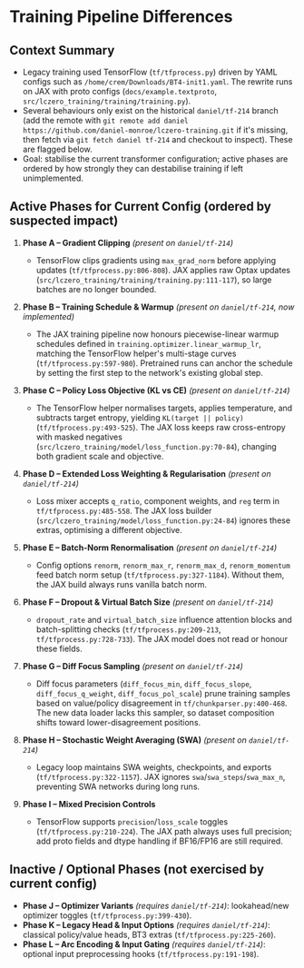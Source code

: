 # Training Pipeline Differences

## Context Summary
- Legacy training used TensorFlow (`tf/tfprocess.py`) driven by YAML configs such as `/home/crem/Downloads/BT4-init1.yaml`. The rewrite runs on JAX with proto configs (`docs/example.textproto`, `src/lczero_training/training/training.py`).
- Several behaviours only exist on the historical `daniel/tf-214` branch (add the remote with `git remote add daniel https://github.com/daniel-monroe/lczero-training.git` if it's missing, then fetch via `git fetch daniel tf-214` and checkout to inspect). These are flagged below.
- Goal: stabilise the current transformer configuration; active phases are ordered by how strongly they can destabilise training if left unimplemented.

## Active Phases for Current Config (ordered by suspected impact)
1. **Phase A – Gradient Clipping** *(present on `daniel/tf-214`)*
   - TensorFlow clips gradients using `max_grad_norm` before applying updates (`tf/tfprocess.py:806-808`). JAX applies raw Optax updates (`src/lczero_training/training/training.py:111-117`), so large batches are no longer bounded.

2. **Phase B – Training Schedule & Warmup** *(present on `daniel/tf-214`, now implemented)*
   - The JAX training pipeline now honours piecewise-linear warmup schedules defined in `training.optimizer.linear_warmup_lr`, matching the TensorFlow helper's multi-stage curves (`tf/tfprocess.py:597-980`). Pretrained runs can anchor the schedule by setting the first step to the network's existing global step.

3. **Phase C – Policy Loss Objective (KL vs CE)** *(present on `daniel/tf-214`)*
   - The TensorFlow helper normalises targets, applies temperature, and subtracts target entropy, yielding `KL(target || policy)` (`tf/tfprocess.py:493-525`). The JAX loss keeps raw cross-entropy with masked negatives (`src/lczero_training/model/loss_function.py:70-84`), changing both gradient scale and objective.

4. **Phase D – Extended Loss Weighting & Regularisation** *(present on `daniel/tf-214`)*
   - Loss mixer accepts `q_ratio`, component weights, and `reg` term in `tf/tfprocess.py:485-558`. The JAX loss builder (`src/lczero_training/model/loss_function.py:24-84`) ignores these extras, optimising a different objective.

5. **Phase E – Batch-Norm Renormalisation** *(present on `daniel/tf-214`)*
   - Config options `renorm`, `renorm_max_r`, `renorm_max_d`, `renorm_momentum` feed batch norm setup (`tf/tfprocess.py:327-1184`). Without them, the JAX build always runs vanilla batch norm.

6. **Phase F – Dropout & Virtual Batch Size** *(present on `daniel/tf-214`)*
   - `dropout_rate` and `virtual_batch_size` influence attention blocks and batch-splitting checks (`tf/tfprocess.py:209-213`, `tf/tfprocess.py:728-733`). The JAX model does not read or honour these fields.

7. **Phase G – Diff Focus Sampling** *(present on `daniel/tf-214`)*
   - Diff focus parameters (`diff_focus_min`, `diff_focus_slope`, `diff_focus_q_weight`, `diff_focus_pol_scale`) prune training samples based on value/policy disagreement in `tf/chunkparser.py:400-468`. The new data loader lacks this sampler, so dataset composition shifts toward lower-disagreement positions.

8. **Phase H – Stochastic Weight Averaging (SWA)** *(present on `daniel/tf-214`)*
   - Legacy loop maintains SWA weights, checkpoints, and exports (`tf/tfprocess.py:322-1157`). JAX ignores `swa`/`swa_steps`/`swa_max_n`, preventing SWA networks during long runs.

9. **Phase I – Mixed Precision Controls**
   - TensorFlow supports `precision`/`loss_scale` toggles (`tf/tfprocess.py:210-224`). The JAX path always uses full precision; add proto fields and dtype handling if BF16/FP16 are still required.

## Inactive / Optional Phases (not exercised by current config)
- **Phase J – Optimizer Variants** *(requires `daniel/tf-214`)*: lookahead/new optimizer toggles (`tf/tfprocess.py:399-430`).
- **Phase K – Legacy Head & Input Options** *(requires `daniel/tf-214`)*: classical policy/value heads, BT3 extras (`tf/tfprocess.py:225-260`).
- **Phase L – Arc Encoding & Input Gating** *(requires `daniel/tf-214`)*: optional input preprocessing hooks (`tf/tfprocess.py:191-198`).
